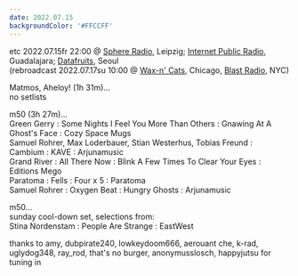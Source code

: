 ```yaml
---
date: 2022.07.15
backgroundColor: '#FFCCFF'
---
```


etc 2022.07.15fr 22:00 @ [Sphere Radio](http://www.sphere-radio.net/), Leipzig; [Internet Public Radio](http://www.internetpublicradio.live/), Guadalajara; [Datafruits](http://www.datafruits.fm/), Seoul  
(rebroadcast 2022.07.17su 10:00 @ [Wax-n' Cats](http://www.twitch.tv/waxncats), Chicago, [Blast Radio](https://blastradio.com/kimochisound), NYC)  

Matmos, Aheloy! (1h 31m)...  
no setlists  

m50 (3h 27m)...  
Green Gerry : Some Nights I Feel You More Than Others : Gnawing At A Ghost's Face : Cozy Space Mugs  
Samuel Rohrer, Max Loderbauer, Stian Westerhus, Tobias Freund : Cambium : KAVE : Arjunamusic  
Grand River : All There Now : Blink A Few Times To Clear Your Eyes : Editions Mego  
Paratoma : Fells : Four x 5 : Paratoma  
Samuel Rohrer : Oxygen Beat : Hungry Ghosts : Arjunamusic  

m50...  
sunday cool-down set, selections from:  
Stina Nordenstam : People Are Strange : EastWest  

thanks to amy, dubpirate240, lowkeydoom666, aerouant che, k-rad, uglydog348, ray\_rod, that's no burger, anonymusslosch, happyjutsu for tuning in
